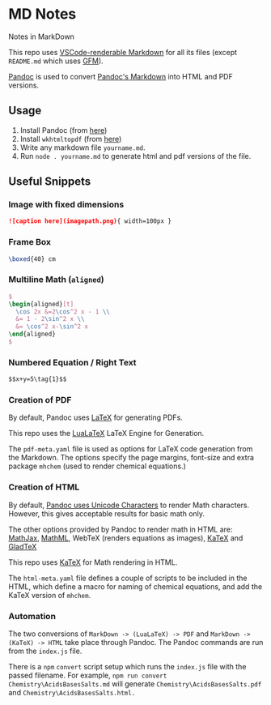 # MD Notes

Notes in MarkDown

This repo uses [VSCode-renderable Markdown](https://code.visualstudio.com/docs/languages/markdown#_markdown-preview) for all its files (except `README.md` which uses [GFM](https://github.github.com/gfm/)).

[Pandoc](https://pandoc.org/) is used to convert [Pandoc's Markdown](https://pandoc.org/MANUAL.html#pandocs-markdown) into HTML and PDF versions.


## Usage

1. Install Pandoc (from [here](https://pandoc.org/installing.html))
2. Install `wkhtmltopdf` (from [here](https://wkhtmltopdf.org/downloads.html))
2. Write any markdown file `yourname.md`. 
3. Run `node . yourname.md` to generate html and pdf versions of the file.


## Useful Snippets

### Image with fixed dimensions

```md
![caption here](imagepath.png){ width=100px }
```

### Frame Box

```tex
\boxed{40} cm
```

### Multiline Math (`aligned`)
```tex
$
\begin{aligned}[t]
  \cos 2x &=2\cos^2 x - 1 \\ 
  &= 1 - 2\sin^2 x \\ 
  &= \cos^2 x-\sin^2 x
\end{aligned}
$
```

### Numbered Equation / Right Text
```md
$$x+y=5\tag{1}$$
```

### Creation of PDF

By default, Pandoc uses [LaTeX](https://www.latex-project.org/) for generating PDFs.

This repo uses the [LuaLaTeX](http://www.luatex.org/) LaTeX Engine for Generation.

The `pdf-meta.yaml` file is used as options for LaTeX code generation from the Markdown. The options specify the page margins, font-size and extra package `mhchem` (used to render chemical equations.)

### Creation of HTML

By default, [Pandoc uses Unicode Characters](https://pandoc.org/MANUAL.html#math-rendering-in-html) to render Math characters. However, this gives acceptable results for basic math only.

The other options provided by Pandoc to render math in HTML are: [MathJax](https://www.mathjax.org/), [MathML](https://developer.mozilla.org/en-US/docs/Web/MathML), WebTeX (renders equations as images), [KaTeX](https://katex.org/) and [GladTeX](https://humenda.github.io/GladTeX/)

This repo uses [KaTeX](https://katex.org/) for Math rendering in HTML.

The `html-meta.yaml` file defines a couple of scripts to be included in the HTML, which define a macro for naming of chemical equations, and add the KaTeX version of `mhchem`.

### Automation

The two conversions of `MarkDown -> (LuaLaTeX) -> PDF` and `MarkDown -> (KaTeX) -> HTML` take place through Pandoc. The Pandoc commands are run from the `index.js` file.

There is a `npm` `convert` script setup which runs the `index.js` file with the passed filename. For example, `npm run convert Chemistry\AcidsBasesSalts.md` will generate `Chemistry\AcidsBasesSalts.pdf` and `Chemistry\AcidsBasesSalts.html.`
